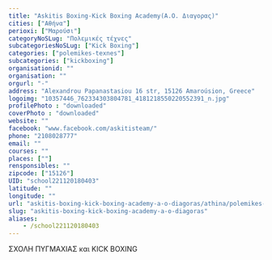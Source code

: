 ```yaml
---
title: "Askitis Boxing-Kick Boxing Academy(Α.Ο. Διαγορας)"
cities: ["Αθήνα"]
perioxi: ["Μαρούσι"]
categoryNoSLug: "Πολεμικές τέχνες"
subcategoriesNoSLug: ["Kick Boxing"]
categories: ["polemikes-texnes"]
subcategories: ["kickboxing"]
organisationid: ""
organisation: ""
orgurl: "-"
address: "Alexandrou Papanastasiou 16 str, 15126 Amaroúsion, Greece"
logoimg: "10357446_762334303804781_4181218550220552391_n.jpg"
profilePhoto : "downloaded"
coverPhoto : "downloaded"
website: ""
facebook: "www.facebook.com/askitisteam/"
phone: "2108028777"
email: ""
courses: ""
places: [""]
rensponsibles: ""
zipcode: ["15126"]
UID: "school221120180403"
latitude: ""
longitude: ""
url: "askitis-boxing-kick-boxing-academy-a-o-diagoras/athina/polemikes-texnes/kickboxing"
slug: "askitis-boxing-kick-boxing-academy-a-o-diagoras"
aliases:
    - /school221120180403
---
```



ΣΧΟΛΗ ΠΥΓΜΑΧΙΑΣ και KICK BOXING

